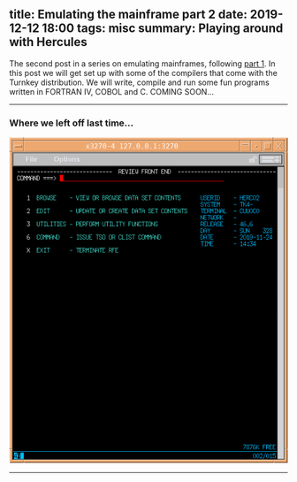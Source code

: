 title: Emulating the mainframe part 2
date: 2019-12-12 18:00
tags: misc
summary: Playing around with Hercules
---

The second post in a series on emulating mainframes, following [part 1](/emulating-the-mainframe-part-1.html). In this post we will get set up with some of the compilers that come with the Turnkey distribution. We will write, compile and run some fun programs written in FORTRAN IV, COBOL and C. COMING SOON...

---

### Where we left off last time...

![Using RFE](images/using_RFE.png)

---